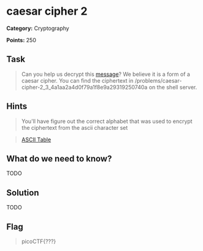 # caesar cipher 2

**Category:** Cryptography

**Points:** 250

## Task

>  Can you help us decrypt this [message](Files/ciphertext)? We believe it is a form of a caesar cipher. You can find the ciphertext in /problems/caesar-cipher-2_3_4a1aa2a4d0f79a1f8e9a29319250740a on the shell server.  

## Hints

> You'll have figure out the correct alphabet that was used to encrypt the ciphertext from the ascii character set

> [ASCII Table](https://www.asciitable.com/)


## What do we need to know?

TODO

## Solution

TODO

## Flag

> picoCTF{???}

 
